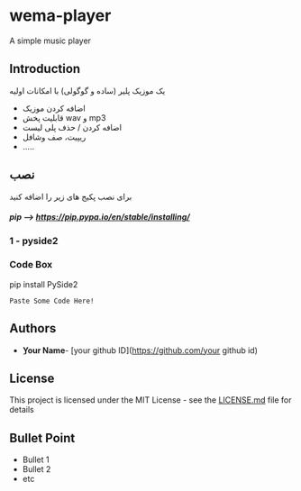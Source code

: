 # wema-player

A simple music player

## Introduction

یک موزیک پلیر (ساده و گوگولی) با امکانات اولیه
* اضافه کردن موزیک
* قابلیت پخش wav و mp3
* اضافه کردن / حذف پلی لیست
* ریپیت، صف وشافل
* .....

## نصب
برای نصب پکیج های زیر را اضافه کنید
##### pip --> https://pip.pypa.io/en/stable/installing/
### 1 - pyside2
### Code Box 
pip install PySide2
```
Paste Some Code Here!
```

 

## Authors

* **ِYour Name**- [your github ID](https://github.com/your github id)

## License

This project is licensed under the MIT License - see the [LICENSE.md](LICENSE.md) file for details

## Bullet Point

* Bullet 1
* Bullet 2
* etc
